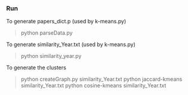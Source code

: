 ### Run ###

To generate papers_dict.p (used by k-means.py)

> python parseData.py

To generate similarity_Year.txt (used by k-means.py)

> python similarity_year.py

To generate the clusters

> python createGraph.py similarity_Year.txt
> python jaccard-kmeans similarity_Year.txt
> python cosine-kmeans similarity_Year.txt
